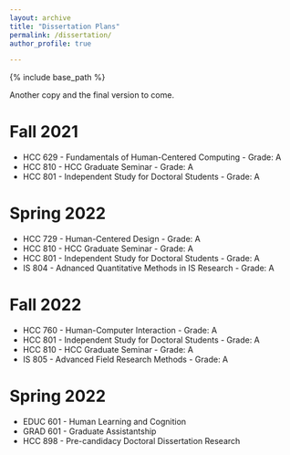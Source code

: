 ```yaml
---
layout: archive
title: "Dissertation Plans"
permalink: /dissertation/
author_profile: true

---
```


{% include base_path %}

Another copy and the final version to come. 

Fall 2021
======
<ul>
  <li>HCC 629 - Fundamentals of Human-Centered Computing - Grade: A</li>
  <li>HCC 810 - HCC Graduate Seminar - Grade: A</li>
  <li>HCC 801 - Independent Study for Doctoral Students - Grade: A</li>
 </ul>
 
 Spring 2022
======
<ul>
  <li>HCC 729 - Human-Centered Design - Grade: A</li>
  <li>HCC 810 - HCC Graduate Seminar - Grade: A</li>
  <li>HCC 801 - Independent Study for Doctoral Students - Grade: A</li>
  <li>IS 804 - Adnanced Quantitative Methods in IS Research - Grade: A</li>
 </ul>
 
 Fall 2022
======
<ul>
  <li>HCC 760 - Human-Computer Interaction - Grade: A</li>
  <li>HCC 801 - Independent Study for Doctoral Students - Grade: A</li>
  <li>HCC 810 - HCC Graduate Seminar - Grade: A</li>
  <li>IS 805 - Advanced Field Research Methods - Grade: A</li>
 </ul>
 
 Spring 2022
======
<ul>
  <li>EDUC 601 - Human Learning and Cognition</li>
  <li>GRAD 601 - Graduate Assistantship</li>
  <li>HCC 898 - Pre-candidacy Doctoral Dissertation Research</li>
 </ul>
